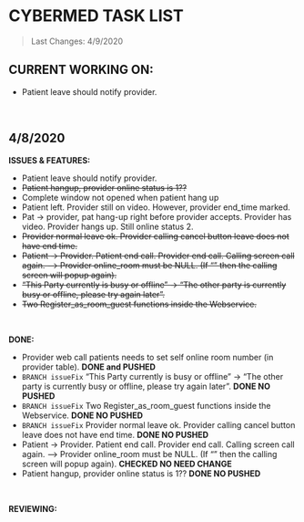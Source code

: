 # CYBERMED TASK LIST
>Last Changes: 4/9/2020 </br>

## CURRENT WORKING ON:</br> 
* Patient leave should notify provider.  </br>
</br>

## 4/8/2020
**ISSUES & FEATURES:** </br> 
* Patient leave should notify provider.  </br>
* <s>Patient hangup, provider online status is 1??</s>   </br>
* Complete window not opened when patient hang up  </br>
* Patient left. Provider still on video. However, provider end_time marked.  </br>
* Pat -> provider, pat hang-up right before provider accepts. Provider has video. Provider hangs up. Still online status 2.  </br>
* <s>Provider normal leave ok. Provider calling cancel button leave does not have end time.</s> </br>
* <s>Patient -> Provider. Patient end call. Provider end call. Calling screen call again. --> Provider online_room must be NULL. (If “” then the calling screen will popup again).</s>  </br>
* <s>“This Party currently is busy or offline” -> “The other party is currently busy or offline, please try again later”.</s> </br>
* <s>Two Register_as_room_guest functions inside the Webservice.</s> </br>
</br>

**DONE:** </br> 
* Provider web call patients needs to set self online room number (in provider table). **DONE and PUSHED**</br>
* `BRANCH issueFix` “This Party currently is busy or offline” -> “The other party is currently busy or offline, please try again later”.  **DONE NO PUSHED** </br>
* `BRANCH issueFix` Two Register_as_room_guest functions inside the Webservice.  **DONE NO PUSHED** </br>
* `BRANCH issueFix` Provider normal leave ok. Provider calling cancel button leave does not have end time.  **DONE NO PUSHED** </br>
* Patient -> Provider. Patient end call. Provider end call. Calling screen call again. --> Provider online_room must be NULL. (If “” then the calling screen will popup again).  **CHECKED NO NEED CHANGE** </br>
* Patient hangup, provider online status is 1??  **DONE NO PUSHED** </br>
</br>

**REVIEWING:** </br> 
</br>


